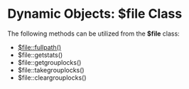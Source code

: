 # Dynamic Objects: $file Class

<PageHeader />

The following methods can be utilized from the **$file** class:

- [\$file::fullpath()](../class-method-$filefullpath()/README.md)
- $file::getstats()
- $file::getgrouplocks()
- $file::takegrouplocks()
- $file::cleargrouplocks()
